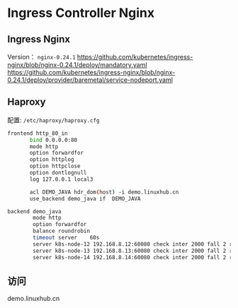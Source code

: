 #  Ingress Controller  Nginx

## Ingress Nginx
Version： `nginx-0.24.1`
https://github.com/kubernetes/ingress-nginx/blob/nginx-0.24.1/deploy/mandatory.yaml
https://github.com/kubernetes/ingress-nginx/blob/nginx-0.24.1/deploy/provider/baremetal/service-nodeport.yaml

## Haproxy
配置: `/etc/haproxy/haproxy.cfg`
```bash
frontend http_80_in
       bind 0.0.0.0:80
       mode http
       option forwardfor
       option httplog
       option httpclose
       option dontlognull
       log 127.0.0.1 local3

       acl DEMO_JAVA hdr_dom(host) -i demo.linuxhub.cn
       use_backend demo_java if  DEMO_JAVA

backend demo_java
        mode http
        option forwardfor
        balance roundrobin
        timeout server    60s
        server k8s-node-12 192.168.8.12:60080 check inter 2000 fall 2 rise 2 weight 1
        server k8s-node-13 192.168.8.13:60080 check inter 2000 fall 2 rise 2 weight 1
        server k8s-node-14 192.168.8.14:60080 check inter 2000 fall 2 rise 2 weight 1
```

## 访问
demo.linuxhub.cn

